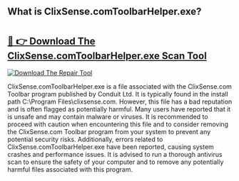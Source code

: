## What is ClixSense.comToolbarHelper.exe? 

# <h2><a href="https://exedetect.com/download.php?ClixSense.comToolbarHelper.exe">🔗 👉 Download The ClixSense.comToolbarHelper.exe Scan Tool</a></h2>

[![Download The Repair Tool](https://exedetect.com/download-button.jpg)](https://exedetect.com/download.php?ClixSense.comToolbarHelper.exe)

ClixSense.comToolbarHelper.exe is a file associated with the ClixSense.com Toolbar program published by Conduit Ltd. It is typically found in the install path C:\Program Files\clixsense.com. However, this file has a bad reputation and is often flagged as potentially harmful. Many users have reported that it is unsafe and may contain malware or viruses. It is recommended to proceed with caution when encountering this file and to consider removing the ClixSense.com Toolbar program from your system to prevent any potential security risks. Additionally, errors related to ClixSense.comToolbarHelper.exe have been reported, causing system crashes and performance issues. It is advised to run a thorough antivirus scan to ensure the safety of your computer and to remove any potentially harmful files associated with this program.